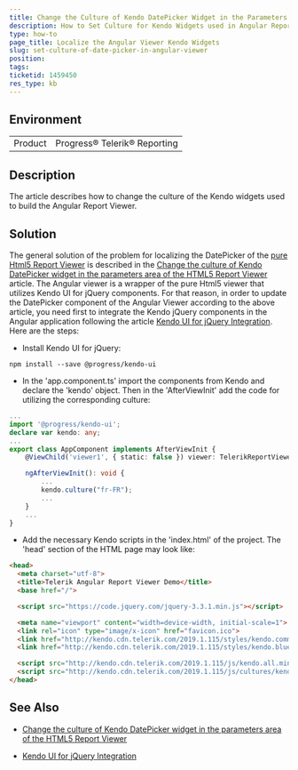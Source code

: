 ```yaml
---
title: Change the Culture of Kendo DatePicker Widget in the Parameters Area of the Angular Report Viewer
description: How to Set Culture for Kendo Widgets used in Angular Report Viewer
type: how-to
page_title: Localize the Angular Viewer Kendo Widgets
slug: set-culture-of-date-picker-in-angular-viewer
position: 
tags: 
ticketid: 1459450
res_type: kb
---
```


## Environment
<table>
	<tbody>
		<tr>
			<td>Product</td>
			<td>Progress® Telerik® Reporting</td>
		</tr>
	</tbody>
</table>


## Description
The article describes how to change the culture of the Kendo widgets used to build the Angular Report Viewer.

## Solution
The general solution of the problem for localizing the DatePicker of the 
[pure Html5 Report Viewer](https://docs.telerik.com/reporting/html5-report-viewer) is described in the 
[Change the culture of Kendo DatePicker widget in the parameters area of the HTML5 Report Viewer](./how-to-change-the-culture-of-the-datepicker-in-html5-report-viewer) 
article. The Angular viewer is a wrapper of the pure Html5 viewer that utilizes Kendo UI for jQuery components. For that reason, 
in order to update the DatePicker component of the Angular Viewer according to the above article, you need first to integrate the 
Kendo jQuery components in the Angular application following the article 
[Kendo UI for jQuery Integration](https://www.telerik.com/kendo-angular-ui/components/framework/kendo-jquery/). Here are the steps: 

- Install Kendo UI for jQuery:
```
npm install --save @progress/kendo-ui
``` 

 - In the 'app.component.ts' import the components from Kendo and declare the 'kendo' object. Then in the 'AfterViewInit' add 
 the code for utilizing the corresponding culture:
```TypeScript
...
import '@progress/kendo-ui';
declare var kendo: any;
...
export class AppComponent implements AfterViewInit {
    @ViewChild('viewer1', { static: false }) viewer: TelerikReportViewerComponent;

    ngAfterViewInit(): void {
        ...
        kendo.culture("fr-FR");
		...
    }
    ...
}
``` 

- Add the necessary Kendo scripts in the 'index.html' of the project. The 'head' section of the HTML page may look like:
```HTML
<head>
  <meta charset="utf-8">
  <title>Telerik Angular Report Viewer Demo</title>
  <base href="/">

  <script src="https://code.jquery.com/jquery-3.3.1.min.js"></script>

  <meta name="viewport" content="width=device-width, initial-scale=1">
  <link rel="icon" type="image/x-icon" href="favicon.ico">
  <link href="http://kendo.cdn.telerik.com/2019.1.115/styles/kendo.common.min.css" rel="stylesheet" />
  <link href="http://kendo.cdn.telerik.com/2019.1.115/styles/kendo.blueopal.min.css" rel="stylesheet" />

  <script src="http://kendo.cdn.telerik.com/2019.1.115/js/kendo.all.min.js"></script>
  <script src="http://kendo.cdn.telerik.com/2019.1.115/js/cultures/kendo.culture.fr-FR.min.js"></script>
</head>
``` 

## See Also
- [Change the culture of Kendo DatePicker widget in the parameters area of the HTML5 Report Viewer](./how-to-change-the-culture-of-the-datepicker-in-html5-report-viewer) 

- [Kendo UI for jQuery Integration](https://www.telerik.com/kendo-angular-ui/components/framework/kendo-jquery/)
